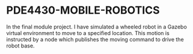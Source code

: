 # PDE4430-MOBILE-ROBOTICS
In the final module project. I have simulated a wheeled robot in a Gazebo virtual  environment to move to a specified location. This motion is instructed by a node  which publishes the moving command to drive the robot base.

